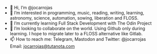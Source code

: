 - 👋 Hi, I’m @jocarrojas
- 👀 I’m interested in programming, music, reading, writing, learning, astronomy, science, automation, sowing, liberation and FLOSS.
- 🌱 I’m currently learning Full Stack Development with The Odin Project
- 💞️ I’m looking to collaborate on the world. Using Github only during learning. I hope to migrate later to a FLOSS alternative like Gitlab.
- 📫 How to reach me: 
Telegram, Mastodon and Twitter: @jocarrojas
Email: jocarrojas@tutanota.com

